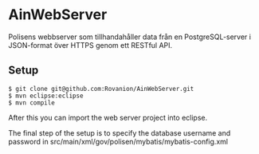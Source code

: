 AinWebServer
============

Polisens webbserver som tillhandahåller data från en PostgreSQL-server i JSON-format över HTTPS genom ett RESTful API.

Setup
------------------------------
    $ git clone git@github.com:Rovanion/AinWebServer.git
    $ mvn eclipse:eclipse
    $ mvn compile

After this you can import the web server project into eclipse.

The final step of the setup is to specify the database username and password in src/main/xml/gov/polisen/mybatis/mybatis-config.xml

